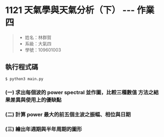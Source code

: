 # 1121 天氣學與天氣分析（下） --- 作業四

> - 姓名：林群賀
> - 系級：大氣四
> - 學號：109601003

## 執行程式碼
```shell
$ python3 main.py
```

### (一) 求出每個波的 power spectral 並作圖，比較三種數值 方法之結果差異與使用上的優缺點

### (二) 計算 power 最大的前五個主波之振幅、相位與日期

### (三) 繪出年週期與半年周期的圖形